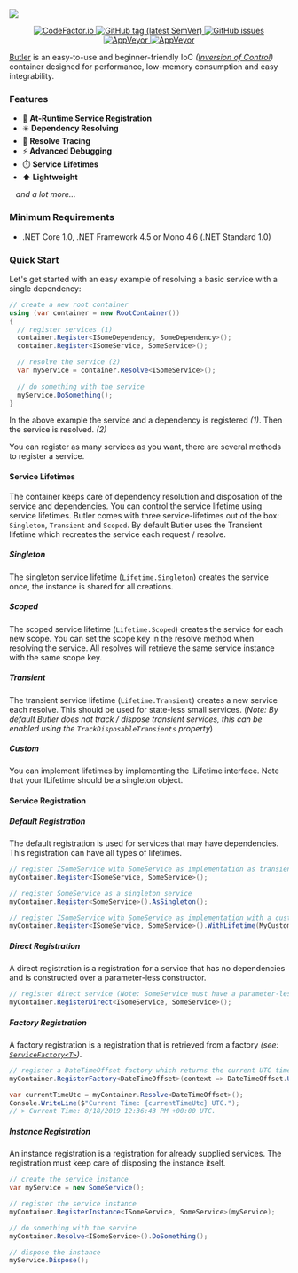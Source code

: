 <!-- Banner -->
<a href="https://github.com/angelobreuer/Butler/">
	<img src="https://i.imgur.com/YsYyz1s.png"/>
</a>

<!-- Center badges -->
<p align="center">
	
<!-- CodeFactor.io Badge -->
<a href="https://www.codefactor.io/repository/github/angelobreuer/Butler">
	<img alt="CodeFactor.io" src="https://www.codefactor.io/repository/github/angelobreuer/Butler/badge?style=for-the-badge" />	
</a>

<!-- Releases Badge -->
<a href="https://github.com/angelobreuer/Butler/releases">
	<img alt="GitHub tag (latest SemVer)" src="https://img.shields.io/github/tag/angelobreuer/Butler.svg?label=RELEASE&style=for-the-badge">
</a>

<!-- GitHub issues Badge -->
<a href="https://github.com/angelobreuer/Butler/issues">
	<img alt="GitHub issues" src="https://img.shields.io/github/issues/angelobreuer/Butler.svg?style=for-the-badge">	
</a>

<br/>

<!-- AppVeyor CI (master) Badge -->
<a href="https://ci.appveyor.com/project/angelobreuer/Butler">
	<img alt="AppVeyor" src="https://img.shields.io/appveyor/ci/angelobreuer/Butler?style=for-the-badge">
</a>	


<!-- AppVeyor CI (Development) Badge -->
<a href="https://github.com/angelobreuer/Butler/tree/dev">
	<img alt="AppVeyor" src="https://img.shields.io/appveyor/ci/angelobreuer/Butler/dev?label=development&style=for-the-badge">
</a>

</p>

[Butler](https://github.com/angelobreuer/Butler) is an easy-to-use and beginner-friendly IoC *([Inversion of Control](https://en.wikipedia.org/wiki/Inversion_of_control))* container
designed for performance, low-memory consumption and easy integrability.


### Features
- 🔌 **At-Runtime Service Registration**
- ✳️ **Dependency Resolving**
- 📝 **Resolve Tracing**
- ⚡ **Advanced Debugging**
- ⏱️ **Service Lifetimes**
- ⬆ **Lightweight**

<span>&nbsp;&nbsp;&nbsp;</span>*and a lot more...*

### Minimum Requirements
- .NET Core 1.0, .NET Framework 4.5 or Mono 4.6 (.NET Standard 1.0)

### Quick Start

Let's get started with an easy example of resolving a basic service with a single dependency:

```csharp
// create a new root container
using (var container = new RootContainer())
{
  // register services (1)
  container.Register<ISomeDependency, SomeDependency>();
  container.Register<ISomeService, SomeService>();

  // resolve the service (2)
  var myService = container.Resolve<ISomeService>();
  
  // do something with the service
  myService.DoSomething();
}
```

In the above example the service and a dependency is registered *(1)*. 
Then the service is resolved. *(2)*

You can register as many services as you want, there are several methods to register a service.

#### Service Lifetimes

The container keeps care of dependency resolution and disposation of the service and dependencies. You can control the service lifetime using 
service lifetimes. Butler comes with three service-lifetimes out of the box: `Singleton`, `Transient` and `Scoped`. By default Butler uses the
Transient lifetime which recreates the service each request / resolve.

##### Singleton

The singleton service lifetime (`Lifetime.Singleton`) creates the service once, the instance is shared for all creations.

##### Scoped

The scoped service lifetime (`Lifetime.Scoped`) creates the service for each new scope. You can set the scope key in the
resolve method when resolving the service. All resolves will retrieve the same service instance with the same scope key.

##### Transient

The transient service lifetime (`Lifetime.Transient`) creates a new service each resolve. This should be used for state-less
small services. (*Note: By default Butler does not track / dispose transient services, this can be enabled using the `TrackDisposableTransients` property*)

##### Custom

You can implement lifetimes by implementing the ILifetime interface. Note that your ILifetime should be a singleton object.

#### Service Registration

##### Default Registration

The default registration is used for services that may have dependencies. This registration can have all types of lifetimes.

```csharp
// register ISomeService with SomeService as implementation as transient (default)
myContainer.Register<ISomeService, SomeService>();

// register SomeService as a singleton service
myContainer.Register<SomeService>().AsSingleton();

// register ISomeService with SomeService as implementation with a custom lifetime
myContainer.Register<ISomeService, SomeService>().WithLifetime(MyCustomLifetime);

```

##### Direct Registration

A direct registration is a registration for a service that has no dependencies and is constructed over a parameter-less constructor.

```csharp
// register direct service (Note: SomeService must have a parameter-less constructor!)
myContainer.RegisterDirect<ISomeService, SomeService>();
```

##### Factory Registration

A factory registration is a registration that is retrieved from a factory *(see: [`ServiceFactory<T>`](https://github.com/angelobreuer/Butler/blob/master/src/Resolver/ServiceFactory.cs))*.

```csharp
// register a DateTimeOffset factory which returns the current UTC time offset
myContainer.RegisterFactory<DateTimeOffset>(context => DateTimeOffset.UtcNow);

var currentTimeUtc = myContainer.Resolve<DateTimeOffset>();
Console.WriteLine($"Current Time: {currentTimeUtc} UTC.");
// > Current Time: 8/18/2019 12:36:43 PM +00:00 UTC.
```

##### Instance Registration

An instance registration is a registration for already supplied services. The registration must
keep care of disposing the instance itself.

```csharp
// create the service instance
var myService = new SomeService();

// register the service instance
myContainer.RegisterInstance<ISomeService, SomeService>(myService);

// do something with the service
myContainer.Resolve<ISomeService>().DoSomething();

// dispose the instance
myService.Dispose();
```
